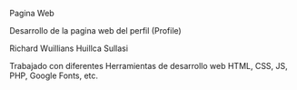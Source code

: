 Pagina Web

Desarrollo de la pagina web del perfil (Profile)

Richard Wuillians Huillca Sullasi

Trabajado con diferentes Herramientas de desarrollo web HTML, CSS, JS, PHP, Google Fonts, etc.
